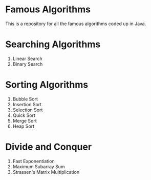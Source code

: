 # Famous Algorithms
This is a repository for all the famous algorithms coded up in Java.
# Searching Algorithms
1. Linear Search
2. Binary Search
# Sorting Algorithms
1. Bubble Sort
2. Insertion Sort
3. Selection Sort
4. Quick Sort
5. Merge Sort
6. Heap Sort
# Divide and Conquer
1. Fast Exponentiation
2. Maximum Subarray Sum
3. Strassen's Matrix Multiplication
